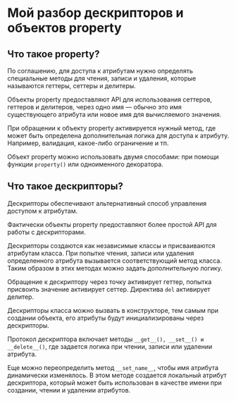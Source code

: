 # Мой разбор дескрипторов и объектов property
## Что такое property?
По соглашению, для доступа к атрибутам нужно определять специальные методы для чтения, записи и удаления, которые называются геттеры, сеттеры и делитеры.

Объекты property предоставляют API для использования сеттеров, геттеров и делитеров, через одно имя — обычно это имя существующего атрибута или новое имя для вычисляемого значения. 

При обращении к объекту property активируется нужный метод, где может быть определена дополнительная логика для доступа к атрибуту. Например, валидация, какое-либо ограничение и тп.

Объект property можно использовать двумя способами: при помощи функции ```property()``` или одноименного декоратора.

## Что такое дескрипторы?
Дескрипторы обеспечивают альтернативный способ управления доступом
к атрибутам. 

Фактически объекты property предоставляют более простой API для работы с дескрипторами.

Дескрипторы создаются как независимые классы и присваиваются атрибутам
класса. При попытке чтения, записи или удаления определенного атрибута вызывается соответствующий метод класса. Таким образом в этих методах можно задать дополнительную логику.

Обращение к дескриптору через точку активирует геттер, попытка присвоить значение активирует сеттер. Директива ```del``` активирует делитер.

Дескрипторы класса можно вызвать в конструкторе, тем самым при создании объекта, его атрибуты будут инициализированы через дескрипторы.

Протокол дескриптора включает методы ```__get__(), __set__() и __delete__()```, где задается логика при чтении, записи или удалении атрибута.

Еще можно переопределить метод ```__set_name__```, чтобы имя атрибута динамически изменялось. В этом методе создается локальный атрибут дескриптора, который может быть использован в качестве имени при создании, чтении и удалении атрибутов.
